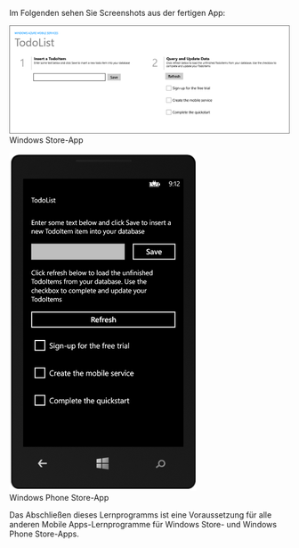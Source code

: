 
Im Folgenden sehen Sie Screenshots aus der fertigen App:

![](./media/app-service-mobile-windows-universal-get-started-preview/mobile-quickstart-completed.png) <br/>Windows Store-App

![](./media/app-service-mobile-windows-universal-get-started-preview/mobile-quickstart-completed-wp8.png) <br/>Windows Phone Store-App

Das Abschließen dieses Lernprogramms ist eine Voraussetzung für alle anderen Mobile Apps-Lernprogramme für Windows Store- und Windows Phone Store-Apps.

<!---HONumber=August15_HO6-->
